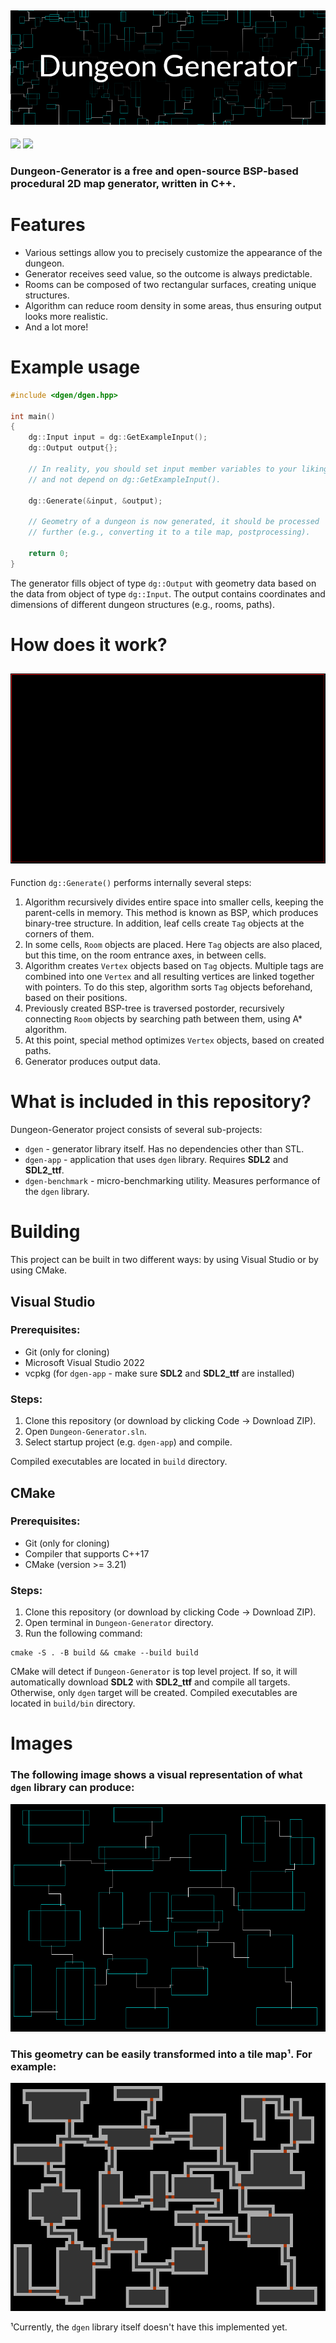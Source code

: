 ![](https://github.com/Adrian104/Dungeon-Generator/blob/master/resources/logo.png)
---
![](https://img.shields.io/github/license/Adrian104/Dungeon-Generator)
![](https://img.shields.io/github/languages/top/Adrian104/Dungeon-Generator)
### Dungeon-Generator is a free and open-source BSP-based procedural 2D map generator, written in C++.

# Features
* Various settings allow you to precisely customize the appearance of the dungeon.
* Generator receives seed value, so the outcome is always predictable.
* Rooms can be composed of two rectangular surfaces, creating unique structures.
* Algorithm can reduce room density in some areas, thus ensuring output looks more realistic.
* And a lot more!

# Example usage
```C++
#include <dgen/dgen.hpp>

int main()
{
    dg::Input input = dg::GetExampleInput();
    dg::Output output{};

    // In reality, you should set input member variables to your liking
    // and not depend on dg::GetExampleInput().

    dg::Generate(&input, &output);

    // Geometry of a dungeon is now generated, it should be processed
    // further (e.g., converting it to a tile map, postprocessing).

    return 0;
}
```

The generator fills object of type `dg::Output` with geometry data
based on the data from object of type `dg::Input`. The output contains
coordinates and dimensions of different dungeon structures (e.g., rooms, paths).

# How does it work?
![](https://github.com/Adrian104/Dungeon-Generator/blob/master/resources/animation.gif)
---
Function `dg::Generate()` performs internally several steps:
1. Algorithm recursively divides entire space into smaller cells, keeping the parent-cells
in memory. This method is known as BSP, which produces binary-tree structure. In 
addition, leaf cells create `Tag` objects at the corners of them.
2. In some cells, `Room` objects are placed. Here `Tag` objects are also placed,
but this time, on the room entrance axes, in between cells.
3. Algorithm creates `Vertex` objects based on `Tag` objects. Multiple tags are
combined into one `Vertex` and all resulting vertices are linked together with
pointers. To do this step, algorithm sorts `Tag` objects beforehand, based on their positions.
4. Previously created BSP-tree is traversed postorder, recursively connecting 
`Room` objects by searching path between them, using A* algorithm.
5. At this point, special method optimizes `Vertex` objects, based on created paths.
6. Generator produces output data.

# What is included in this repository?
Dungeon-Generator project consists of several sub-projects:
* `dgen` - generator library itself. Has no dependencies other than STL.
* `dgen-app` - application that uses `dgen` library. Requires **SDL2** and **SDL2_ttf**.
* `dgen-benchmark` - micro-benchmarking utility. Measures performance of the `dgen` library.

# Building
This project can be built in two different ways: by using Visual Studio or by using CMake.

## Visual Studio
### Prerequisites:
* Git (only for cloning)
* Microsoft Visual Studio 2022
* vcpkg (for `dgen-app` - make sure **SDL2** and **SDL2_ttf** are installed)

### Steps:
1. Clone this repository (or download by clicking Code -> Download ZIP).
2. Open `Dungeon-Generator.sln`.
3. Select startup project (e.g. `dgen-app`) and compile.

Compiled executables are located in `build` directory.

## CMake
### Prerequisites:
* Git (only for cloning)
* Compiler that supports C++17
* CMake (version >= 3.21)

### Steps:
1. Clone this repository (or download by clicking Code -> Download ZIP).
2. Open terminal in `Dungeon-Generator` directory.
3. Run the following command:
```console
cmake -S . -B build && cmake --build build
```

CMake will detect if `Dungeon-Generator` is top level project.
If so, it will automatically download **SDL2** with **SDL2_ttf** and compile all targets.
Otherwise, only `dgen` target will be created.
Compiled executables are located in `build/bin` directory.

# Images
### The following image shows a visual representation of what `dgen` library can produce:
![](https://github.com/Adrian104/Dungeon-Generator/blob/master/resources/geometry.png)
### This geometry can be easily transformed into a tile map¹. For example:
![](https://github.com/Adrian104/Dungeon-Generator/blob/master/resources/map.png)

¹Currently, the `dgen` library itself doesn't have this implemented yet.